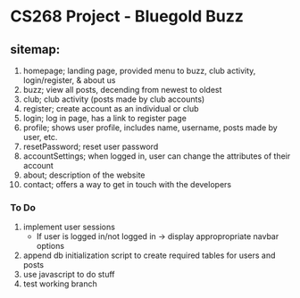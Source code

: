 # CS268 Project - Bluegold Buzz

## sitemap:
1) homepage; landing page, provided menu to buzz, club activity, login/register, & about us
2) buzz; view all posts, decending from newest to oldest
3) club; club activity (posts made by club accounts)
4) register; create account as an individual or club
5) login; log in page, has a link to register page
6) profile; shows user profile, includes name, username, posts made by user, etc.
7) resetPassword; reset user password
8) accountSettings; when logged in, user can change the attributes of their account
9) about; description of the website
10) contact; offers a way to get in touch with the developers

### To Do
1) implement user sessions
    - If user is logged in/not logged in -> display appropropriate navbar options
2) append db initialization script to create required tables for users and posts
3) use javascript to do stuff
4) test working branch
